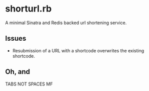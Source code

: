 shorturl.rb
===========

A minimal Sinatra and Redis backed url shortening service.

## Issues

* Resubmission of a URL with a shortcode overwrites the existing shortcode.

## Oh, and

TABS NOT SPACES MF
